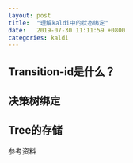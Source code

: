 ```yaml
---
layout: post
title:  "理解kaldi中的状态绑定"
date:   2019-07-30 11:11:59 +0800
categories: kaldi
---
```


## Transition-id是什么？

## 决策树绑定

## Tree的存储


参考资料

[kaldi-lattice-url]: http://kaldi-asr.org/doc/lattices.html
[povey-lattice-paper]: https://www.danielpovey.com/files/2012_icassp_lattices.pdf